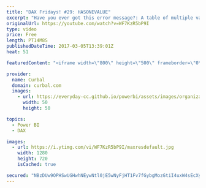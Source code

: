 ```yaml
---
title: "DAX Fridays! #29: HASONEVALUE"
excerpt: "Have you ever got this error message?: A table of multiple values was supplied where a single value was expected ?  If you have, make sure to check out this video to understand how to solve it.  HASONEVALUE is a DAX function that will check if the table returned has one value or not. If it has, it will"
originalUrl: https://youtube.com/watch?v=WF7KzR5bP9I
type: video
price: Free
length: PT14M8S
publishedDateTime: 2017-03-05T13:39:01Z
heat: 51

featuredContent: "<iframe width=\"800\" height=\"500\" frameborder=\"0\" src=\"https://www.youtube.com/embed/WF7KzR5bP9I\" allow=\"accelerometer; autoplay; encrypted-media; gyroscope; picture-in-picture\" allowfullscreen></iframe>"

provider:
  name: Curbal
  domain: curbal.com
  images:
    - url: https://everyday-cc.github.io/powerbi/assets/images/organizations/curbal.com-50x50.jpg
      width: 50
      height: 50

topics:
  - Power BI
  - DAX

images:
  - url: https://i.ytimg.com/vi/WF7KzR5bP9I/maxresdefault.jpg
    width: 1280
    height: 720
    isCached: true

secured: "NBzDUw9OPHSwUGHwhNEywNtl0jE5wNyFjHT1Fv7fGybgMozGtiI4uxW4sEcXy9EH5S/EY2s6oe31Hz4V89n30kx6xy9RrfxgD5MON5VSKDHiVqsmOUVzWCq/lo7mCU9FYNrf25qx+u9JgP3ANlMhdEwnQC8oZZ+UFPfypPEHgv2wP2xZAqGXySUL6rLnqPPApDGUEBNJJ5D4q78MoRNVkOq/f10WYM4jYdSpHbQ69nPqVB0wmJ3YkQaUHNyUwaV+iPbWG+o4Ly7OrwL3VM7sh5fAe08GXaCUe2eEvZRlDHGdMiPSHFzc5adpkm/w011vBTY/H2tzbdCXUzvD2vu7o1UL4bgfrGLAna4mfQwMrWX0C7mgSRXgLc8mmqirMYdtgwew4Ui6C835WR15X2l806bL1ehJcLMGHvyBOEPG5zc=;gWN5fcPh8y5aHl5rmjTtmw=="
---
```


